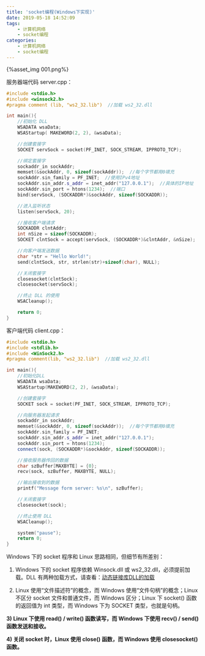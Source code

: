 ```yaml
---
title: 'socket编程(Windows下实现)'
date: 2019-05-18 14:52:09
tags:
	- 计算机网络
	- socket编程
categories: 
	- 计算机网络
	- socket编程
---
```


{%asset_img 001.png%}

服务器端代码 server.cpp：

```c++
#include <stdio.h>
#include <winsock2.h>
#pragma comment (lib, "ws2_32.lib")  //加载 ws2_32.dll

int main(){
    //初始化 DLL
    WSADATA wsaData;
    WSAStartup( MAKEWORD(2, 2), &wsaData);

    //创建套接字
    SOCKET servSock = socket(PF_INET, SOCK_STREAM, IPPROTO_TCP);

    //绑定套接字
    sockaddr_in sockAddr;
    memset(&sockAddr, 0, sizeof(sockAddr));  //每个字节都用0填充
    sockAddr.sin_family = PF_INET;  //使用IPv4地址
    sockAddr.sin_addr.s_addr = inet_addr("127.0.0.1");  //具体的IP地址
    sockAddr.sin_port = htons(1234);  //端口
    bind(servSock, (SOCKADDR*)&sockAddr, sizeof(SOCKADDR));

    //进入监听状态
    listen(servSock, 20);

    //接收客户端请求
    SOCKADDR clntAddr;
    int nSize = sizeof(SOCKADDR);
    SOCKET clntSock = accept(servSock, (SOCKADDR*)&clntAddr, &nSize);

    //向客户端发送数据
    char *str = "Hello World!";
    send(clntSock, str, strlen(str)+sizeof(char), NULL);

    //关闭套接字
    closesocket(clntSock);
    closesocket(servSock);

    //终止 DLL 的使用
    WSACleanup();

    return 0;
}
```

客户端代码 client.cpp：

```c++
#include <stdio.h>
#include <stdlib.h>
#include <WinSock2.h>
#pragma comment(lib, "ws2_32.lib")  //加载 ws2_32.dll

int main(){
    //初始化DLL
    WSADATA wsaData;
    WSAStartup(MAKEWORD(2, 2), &wsaData);

    //创建套接字
    SOCKET sock = socket(PF_INET, SOCK_STREAM, IPPROTO_TCP);

    //向服务器发起请求
    sockaddr_in sockAddr;
    memset(&sockAddr, 0, sizeof(sockAddr));  //每个字节都用0填充
    sockAddr.sin_family = PF_INET;
    sockAddr.sin_addr.s_addr = inet_addr("127.0.0.1");
    sockAddr.sin_port = htons(1234);
    connect(sock, (SOCKADDR*)&sockAddr, sizeof(SOCKADDR));

    //接收服务器传回的数据
    char szBuffer[MAXBYTE] = {0};
    recv(sock, szBuffer, MAXBYTE, NULL);

    //输出接收到的数据
    printf("Message form server: %s\n", szBuffer);

    //关闭套接字
    closesocket(sock);

    //终止使用 DLL
    WSACleanup();

    system("pause");
    return 0;
}
```

  Windows 下的 socket 程序和 Linux 思路相同，但细节有所差别：
1) Windows 下的 socket 程序依赖 Winsock.dll 或 ws2_32.dll，必须提前加载。DLL 有两种加载方式，请查看：[动态链接库DLL的加载](http://c.biancheng.net/cpp/html/2754.html)

2) Linux 使用“文件描述符”的概念，而 Windows 使用“文件句柄”的概念；Linux 不区分 socket 文件和普通文件，而 Windows 区分；Linux 下 socket() 函数的返回值为 int 类型，而 Windows 下为 SOCKET 类型，也就是句柄。

**3) Linux 下使用 read() / write() 函数读写，而 Windows 下使用 recv() / send() 函数发送和接收。**

**4) 关闭 socket 时，Linux 使用 close() 函数，而 Windows 使用 closesocket() 函数。**  

